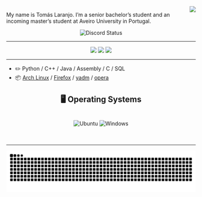 <img align="right" src="https://visitor-badge.laobi.icu/badge?page_id=AnaSantos05.AnaSantos05" />


My name is Tomás Laranjo. I’m a senior bachelor’s student and an incoming master’s student at Aveiro University in Portugal.

<div align="center">
    
![Discord Status](https://discord.c99.nl/widget/theme-4/491970909176070164.png)

</div>

---

<div align="center">
  <img height="180em" src="https://github-readme-streak-stats-salesp07.vercel.app/?user=LaranjoTomas&layout=compact&langs_count=7&theme=gotham"/>
  <img height="180em" src="https://github-readme-stats.vercel.app/api/?username=LaranjoTomas&layout=compact&langs_count=7&theme=gotham"/>
  <img height="180em" src="https://github-readme-stats.vercel.app/api/top-langs/?username=LaranjoTomas&layout=compact&langs_count=7&theme=gotham"/>
</div>

---

-   :pencil2: Python / C++ / Java / Assembly / C / SQL
-   :package: [Arch Linux](https://wiki.archlinux.org/title/Arch_Linux) / [Firefox](https://www.mozilla.org/firefox/) / [yadm](https://github.com/TheLocehiliosan/yadm) / [opera](https://www.opera.com/) 

<div align="center">
    <h2>🖥️ Operating Systems</h2>
    <br>
    <img src="https://img.shields.io/badge/Ubuntu-E95420?logo=ubuntu-linux&logoColor=fff&style=for-the-badge" alt="Ubuntu">
    <img src="https://img.shields.io/badge/Windows-0078D6?style=for-the-badge&logo=windows&logoColor=white" alt="Windows">
    <br/><br/><br/>
</div>

---
<div align="center">  
    
  ![Snake Animation](https://github.com/LaranjoTomas/LaranjoTomas/blob/output/github-snake-dark.svg)

</div>
